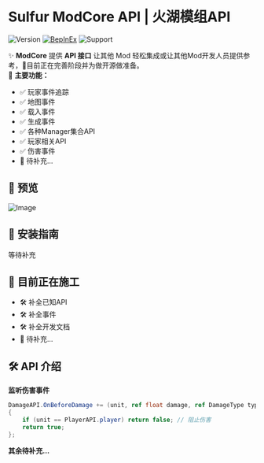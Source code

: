 # Sulfur ModCore API | 火湖模组API
![Version](https://img.shields.io/badge/version-0.2.19Alpha-blue)
[![BepInEx](https://img.shields.io/badge/BepInEx-5.4.21-green)](https://docs.bepinex.dev/)
![Support](https://img.shields.io/badge/support-ModdingCommunity-green)

✨ **ModCore** 提供 **API 接口** 让其他 Mod 轻松集成或让其他Mod开发人员提供参考，🚧目前正在完善阶段并为做开源做准备。  
🎯 **主要功能：**
- ✅ 玩家事件追踪
- ✅ 地图事件
- ✅ 载入事件
- ✅ 生成事件
- ✅ 各种Manager集合API
- ✅ 玩家相关API
- ✅ 伤害事件
- 📌 待补充...

## 📸 预览
![Image](https://github.com/user-attachments/assets/ec8f7b98-14e3-4478-a2dc-e4dc61fec605)

## 🚀 安装指南
等待补充

## 🚧 目前正在施工
- 🛠️ 补全已知API
- 🛠️ 补全事件
- 🛠️ 补全开发文档
- 📌 待补充... 

## 🛠 API 介绍
**监听伤害事件**
```csharp
DamageAPI.OnBeforeDamage += (unit, ref float damage, ref DamageType type, ref DamageSourceData source, ref Hitbox hitbox, ref Vector3 point) =>
{
    if (unit == PlayerAPI.player) return false; // 阻止伤害
    return true;
};
```

**其余待补充...**


